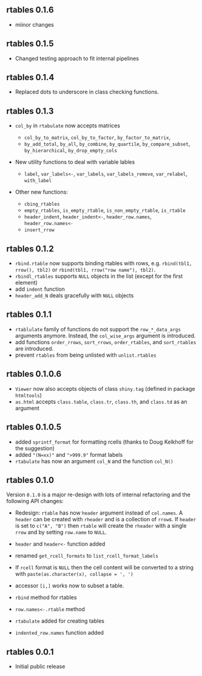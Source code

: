## rtables 0.1.6

* miinor changes

## rtables 0.1.5

* Changed testing approach to fit internal pipelines

## rtables 0.1.4

* Replaced dots to underscore in class checking functions.

## rtables 0.1.3

* `col_by` in `rtabulate` now accepts matrices
  - `col_by_to_matrix`, `col_by_to_factor`, `by_factor_to_matrix`, 
  - `by_add_total`, `by_all`, `by_combine`, `by_quartile`, `by_compare_subset`,  `by_hierarchical`, `by_drop_empty_cols`
  
* New utility functions to deal with variable lables
  - `label`, `var_labels<-`, `var_labels`, `var_labels_remove`, `var_relabel`, `with_label`

* Other new functions:
  - `cbing_rtables`
  - `empty_rtables`, `is_empty_rtable`, `is_non_empty_rtable`, `is_rtable`
  - `header_indent`, `header_indent<-`, `header_row.names`, `header_row.names<-`
  - `insert_rrow`

## rtables 0.1.2

* `rbind.rtable` now supports binding rtables with rows, e.g. `rbind(tbl1, rrow(), tbl2)` or `rbind(tbl1, rrow("row name"), tbl2)`.
* `rbindl_rtables` supports `NULL` objects in the list (except for the first element)
* add `indent` function
* `header_add_N` deals gracefully with `NULL` objects

## rtables 0.1.1

* `rtablulate` family of functions do not support the `row_*_data_args` arguments anymore. Instead, the `col_wise_args` argument is introduced.
* add functions `order_rrows`, `sort_rrows`, `order_rtables`, and `sort_rtables` are introduced.
* prevent `rtables` from being unlisted with `unlist.rtables`


## rtables 0.1.0.6

* `Viewer` now also accepts objects of class `shiny.tag` (defined in package `htmltools`)
* `as.html` accepts `class.table`, `class.tr`, `class.th`, and `class.td` as an argument

## rtables 0.1.0.5

* added `sprintf_format` for formatting rcells (thanks to Doug Kelkhoff for the suggestion)
* added `"(N=xx)"` and `">999.9"` format labels
* `rtabulate` has now an argument `col_N` and the function `col_N()`

## rtables 0.1.0

Version `0.1.0` is a major re-design with lots of internal refactoring and the
following API changes:

* Redesign: `rtable` has now `header` argument instead of `col.names`. A
`header` can be created with `rheader` and is a collection of `rrow`s. If
`header` is set to `c("A", "B")` then `rtable` will create the `rheader` with a
single `rrow`  and by setting `row.name` to `NULL`.

* `header` and `header<-` function added

* renamed `get_rcell_formats` to `list_rcell_format_labels`

* If `rcell` format is `NULL` then the cell content will be converted to a string with `paste(as.character(x), collapse = ', ')`

* accessor `[i,]` works now to subset a table.

* `rbind` method for rtables

* `row.names<-.rtable` method

* `rtabulate` added for creating tables

* `indented_row.names` function added


## rtables 0.0.1

* Initial public release
